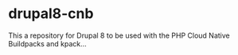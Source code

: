 # drupal8-cnb

This a repository for Drupal 8 to be used with the PHP Cloud Native Buildpacks and kpack...
